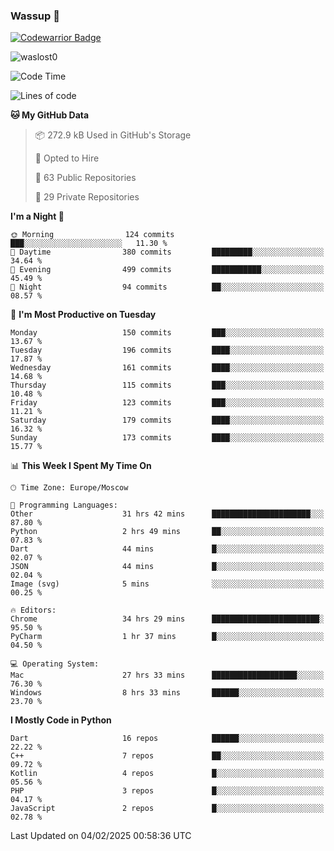 ### Wassup 👋

[![Codewarrior Badge](https://www.codewars.com/users/waslost/badges/small)](https://www.codewars.com/users/waslost)

<p align="left"> <img src="https://komarev.com/ghpvc/?username=waslost0" alt="waslost0" /></p>

<!--START_SECTION:waka-->
![Code Time](http://img.shields.io/badge/Code%20Time-5%2C280%20hrs%2052%20mins-blue)

![Lines of code](https://img.shields.io/badge/From%20Hello%20World%20I%27ve%20Written-1.5%20million%20lines%20of%20code-blue)

**🐱 My GitHub Data** 

> 📦 272.9 kB Used in GitHub's Storage 
 > 
> 💼 Opted to Hire
 > 
> 📜 63 Public Repositories 
 > 
> 🔑 29 Private Repositories 
 > 
**I'm a Night 🦉** 

```text
🌞 Morning                124 commits         ███░░░░░░░░░░░░░░░░░░░░░░   11.30 % 
🌆 Daytime                380 commits         █████████░░░░░░░░░░░░░░░░   34.64 % 
🌃 Evening                499 commits         ███████████░░░░░░░░░░░░░░   45.49 % 
🌙 Night                  94 commits          ██░░░░░░░░░░░░░░░░░░░░░░░   08.57 % 
```
📅 **I'm Most Productive on Tuesday** 

```text
Monday                   150 commits         ███░░░░░░░░░░░░░░░░░░░░░░   13.67 % 
Tuesday                  196 commits         ████░░░░░░░░░░░░░░░░░░░░░   17.87 % 
Wednesday                161 commits         ████░░░░░░░░░░░░░░░░░░░░░   14.68 % 
Thursday                 115 commits         ███░░░░░░░░░░░░░░░░░░░░░░   10.48 % 
Friday                   123 commits         ███░░░░░░░░░░░░░░░░░░░░░░   11.21 % 
Saturday                 179 commits         ████░░░░░░░░░░░░░░░░░░░░░   16.32 % 
Sunday                   173 commits         ████░░░░░░░░░░░░░░░░░░░░░   15.77 % 
```


📊 **This Week I Spent My Time On** 

```text
🕑︎ Time Zone: Europe/Moscow

💬 Programming Languages: 
Other                    31 hrs 42 mins      ██████████████████████░░░   87.80 % 
Python                   2 hrs 49 mins       ██░░░░░░░░░░░░░░░░░░░░░░░   07.83 % 
Dart                     44 mins             █░░░░░░░░░░░░░░░░░░░░░░░░   02.07 % 
JSON                     44 mins             █░░░░░░░░░░░░░░░░░░░░░░░░   02.04 % 
Image (svg)              5 mins              ░░░░░░░░░░░░░░░░░░░░░░░░░   00.25 % 

🔥 Editors: 
Chrome                   34 hrs 29 mins      ████████████████████████░   95.50 % 
PyCharm                  1 hr 37 mins        █░░░░░░░░░░░░░░░░░░░░░░░░   04.50 % 

💻 Operating System: 
Mac                      27 hrs 33 mins      ███████████████████░░░░░░   76.30 % 
Windows                  8 hrs 33 mins       ██████░░░░░░░░░░░░░░░░░░░   23.70 % 
```

**I Mostly Code in Python** 

```text
Dart                     16 repos            ██████░░░░░░░░░░░░░░░░░░░   22.22 % 
C++                      7 repos             ██░░░░░░░░░░░░░░░░░░░░░░░   09.72 % 
Kotlin                   4 repos             █░░░░░░░░░░░░░░░░░░░░░░░░   05.56 % 
PHP                      3 repos             █░░░░░░░░░░░░░░░░░░░░░░░░   04.17 % 
JavaScript               2 repos             █░░░░░░░░░░░░░░░░░░░░░░░░   02.78 % 
```




 Last Updated on 04/02/2025 00:58:36 UTC
<!--END_SECTION:waka-->

